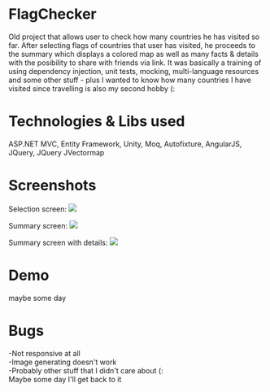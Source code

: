 # FlagChecker
Old project that allows user to check how many countries he has visited so far. After selecting flags of countries that user has visited,
he proceeds to the summary which displays a colored map as well as many facts & details with the posibility to share with friends via link.
It was basically a training of using dependency injection, unit tests, mocking, multi-language resources and some other stuff - plus
I wanted to know how many countries I have visited since travelling is also my second hobby (:

# Technologies & Libs used
ASP.NET MVC, Entity Framework, Unity, Moq, Autofixture, AngularJS, JQuery, JQuery JVectormap

# Screenshots
Selection screen:
<img src=https://i.imgur.com/Hfh5ZF1.png>

Summary screen:
<img src=https://i.imgur.com/hLkFJYu.png>

Summary screen with details:
<img src=https://i.imgur.com/WppWKoE.png>


# Demo
maybe some day

# Bugs
-Not responsive at all <br/>
-Image generating doesn't work<br/>
-Probably other stuff that I didn't care about (:<br/>
Maybe some day I'll get back to it
